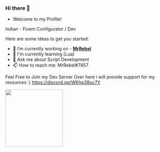 ### Hi there 👋

- Welcome to my Profile!

Indian - Fivem Configurator / Dev

Here are some ideas to get you started:

- 🔭 I’m currently working on - <a href="https://github.com/MrRebel568">**MrRebel**</a>
- 🙂 I'm currently learning [Lua]
- 💬 Ask me about Script Development
- 📫 How to reach me: MrRebel#7457

Feel Free to Join my Dev Server Over here i will provide support for my resources :)  https://discord.gg/WKhp38uc7Y

<img height="180em" src="https://github-readme-stats.vercel.app/api?username=MrRebel&show_icons=true&theme=github_dark&include_all_commits=true&count_private=true&show_icons=true"/>
